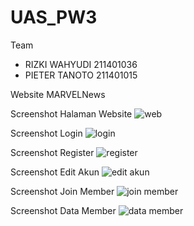 # UAS_PW3
Team
- RIZKI WAHYUDI 211401036
- PIETER TANOTO 211401015


Website MARVELNews

Screenshot Halaman Website
![web](https://user-images.githubusercontent.com/115088806/208230929-9c1509f9-e2b0-4de8-b7b3-e33c7b4c24a8.png)

Screenshot Login
![login](https://user-images.githubusercontent.com/115088806/208230965-fde47eee-b897-411d-9397-83cb9c316041.png)

Screenshot Register
![register](https://user-images.githubusercontent.com/115088806/208230973-035bedb6-7dfd-40e8-8809-cc090c048865.png)

Screenshot Edit Akun
![edit akun](https://user-images.githubusercontent.com/115088806/208230985-509b2f6f-23cc-4e04-9199-93cf3c3883e3.png)

Screenshot Join Member
![join member](https://user-images.githubusercontent.com/115088806/208230999-9a9989b5-9ba1-417a-9e4f-f84fe573cf3a.png)

Screenshot Data Member
![data member](https://user-images.githubusercontent.com/115088806/208231007-1121ee98-e344-4aed-bfcf-27944f4c258b.png)

